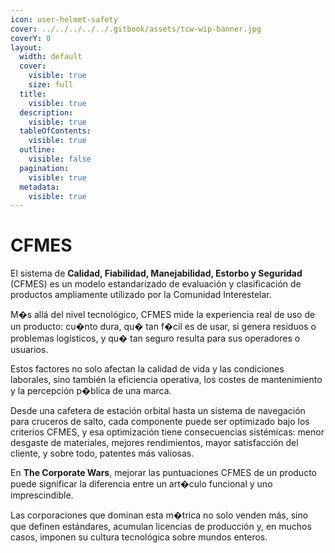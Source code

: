 ```yaml
---
icon: user-helmet-safety
cover: ../../../../../.gitbook/assets/tcw-wip-banner.jpg
coverY: 0
layout:
  width: default
  cover:
    visible: true
    size: full
  title:
    visible: true
  description:
    visible: true
  tableOfContents:
    visible: true
  outline:
    visible: false
  pagination:
    visible: true
  metadata:
    visible: true
---
```


# CFMES

El sistema de **Calidad, Fiabilidad, Manejabilidad, Estorbo y Seguridad** (CFMES) es un modelo estandarizado de evaluación y clasificación de productos ampliamente utilizado por la Comunidad Interestelar.

M�s allá del nivel tecnológico, CFMES mide la experiencia real de uso de un producto: cu�nto dura, qu� tan f�cil es de usar, si genera residuos o problemas logísticos, y qu� tan seguro resulta para sus operadores o usuarios.

Estos factores no solo afectan la calidad de vida y las condiciones laborales, sino también la eficiencia operativa, los costes de mantenimiento y la percepción p�blica de una marca.

Desde una cafetera de estación orbital hasta un sistema de navegación para cruceros de salto, cada componente puede ser optimizado bajo los criterios CFMES, y esa optimización tiene consecuencias sistémicas: menor desgaste de materiales, mejores rendimientos, mayor satisfacción del cliente, y sobre todo, patentes más valiosas.

En **The Corporate Wars**, mejorar las puntuaciones CFMES de un producto puede significar la diferencia entre un art�culo funcional y uno imprescindible.

Las corporaciones que dominan esta m�trica no solo venden más, sino que definen estándares, acumulan licencias de producción y, en muchos casos, imponen su cultura tecnológica sobre mundos enteros.
